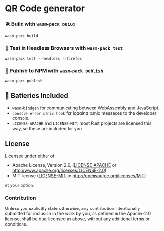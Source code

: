 # QR Code generator

### 🛠️ Build with `wasm-pack build`

```
wasm-pack build
```

### 🔬 Test in Headless Browsers with `wasm-pack test`

```
wasm-pack test --headless --firefox
```

### 🎁 Publish to NPM with `wasm-pack publish`

```
wasm-pack publish
```

## 🔋 Batteries Included

* [`wasm-bindgen`](https://github.com/rustwasm/wasm-bindgen) for communicating
  between WebAssembly and JavaScript.
* [`console_error_panic_hook`](https://github.com/rustwasm/console_error_panic_hook)
  for logging panic messages to the developer console.
* `LICENSE-APACHE` and `LICENSE-MIT`: most Rust projects are licensed this way, so these are included for you

## License

Licensed under either of

* Apache License, Version 2.0, ([LICENSE-APACHE](LICENSE-APACHE) or http://www.apache.org/licenses/LICENSE-2.0)
* MIT license ([LICENSE-MIT](LICENSE-MIT) or http://opensource.org/licenses/MIT)

at your option.

### Contribution

Unless you explicitly state otherwise, any contribution intentionally
submitted for inclusion in the work by you, as defined in the Apache-2.0
license, shall be dual licensed as above, without any additional terms or
conditions.

